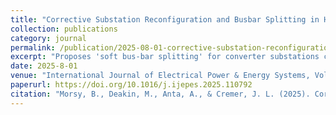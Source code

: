 ```yaml
---
title: "Corrective Substation Reconfiguration and Busbar Splitting in Hybrid AC/DC Grids"
collection: publications
category: journal
permalink: /publication/2025-08-01-corrective-substation-reconfiguration
excerpt: "Proposes 'soft bus-bar splitting' for converter substations combined with corrective network topology reconfiguration to enhance flexibility and reduce costs in hybrid AC/DC grids."
date: 2025-8-01
venue: "International Journal of Electrical Power & Energy Systems, Volume 169 "
paperurl: https://doi.org/10.1016/j.ijepes.2025.110792
citation: "Morsy, B., Deakin, M., Anta, A., & Cremer, J. L. (2025). Corrective Substation Reconfiguration and Busbar Splitting in Hybrid AC/DC Grids. International Journal of Electrical Power & Energy Systems, 169, 110792."
---
```


